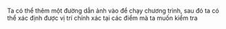 Ta có thể thêm một đường dẫn ảnh vào để chạy chương trình, sau đó ta có thể xác định được vị trí chính xác tại các điểm mà ta muốn kiểm tra